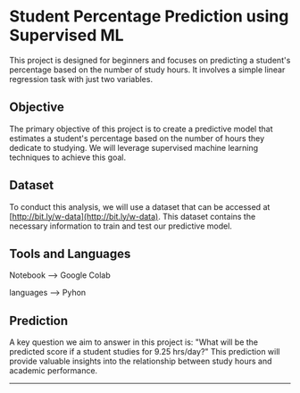 # Student Percentage Prediction using Supervised ML

This project is designed for beginners and focuses on predicting a student's percentage based on the number of study hours. It involves a simple linear regression task with just two variables.

## Objective

The primary objective of this project is to create a predictive model that estimates a student's percentage based on the number of hours they dedicate to studying. We will leverage supervised machine learning techniques to achieve this goal.

## Dataset

To conduct this analysis, we will use a dataset that can be accessed at [http://bit.ly/w-data](http://bit.ly/w-data). This dataset contains the necessary information to train and test our predictive model.

## Tools and Languages

Notebook --> Google Colab

languages --> Pyhon

## Prediction

A key question we aim to answer in this project is: "What will be the predicted score if a student studies for 9.25 hrs/day?" This prediction will provide valuable insights into the relationship between study hours and academic performance.


---
